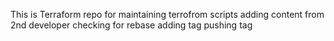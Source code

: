 This is Terraform repo for maintaining terrofrom scripts
adding content from 2nd developer
checking for rebase
adding tag
pushing tag
